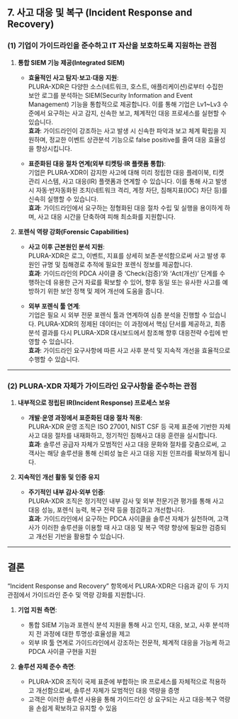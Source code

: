 ## 7. 사고 대응 및 복구 (Incident Response and Recovery)

### (1) 기업이 가이드라인을 준수하고 IT 자산을 보호하도록 지원하는 관점

1. **통합 SIEM 기능 제공(Integrated SIEM)**  
   - **효율적인 사고 탐지·보고·대응 지원**:  
     PLURA-XDR은 다양한 소스(네트워크, 호스트, 애플리케이션)로부터 수집한 보안 로그를 분석하는 SIEM(Security Information and Event Management) 기능을 통합적으로 제공합니다. 이를 통해 기업은 Lv1~Lv3 수준에서 요구하는 사고 감지, 신속한 보고, 체계적인 대응 프로세스를 실현할 수 있습니다.  
     **효과**: 가이드라인이 강조하는 사고 발생 시 신속한 파악과 보고 체계 확립을 지원하며, 정교한 이벤트 상관분석 기능으로 false positive를 줄여 대응 효율성을 향상시킵니다.

   - **표준화된 대응 절차 연계(외부 티켓팅·IR 플랫폼 통합)**:  
     기업은 PLURA-XDR이 감지한 사고에 대해 미리 정립한 대응 플레이북, 티켓 관리 시스템, 사고 대응(IR) 플랫폼과 연계할 수 있습니다. 이를 통해 사고 발생 시 자동·반자동화된 조치(네트워크 격리, 계정 차단, 침해지표(IOC) 차단 등)를 신속히 실행할 수 있습니다.  
     **효과**: 가이드라인에서 요구하는 정형화된 대응 절차 수립 및 실행을 용이하게 하며, 사고 대응 시간을 단축하여 피해 최소화를 지원합니다.

2. **포렌식 역량 강화(Forensic Capabilities)**  
   - **사고 이후 근본원인 분석 지원**:  
     PLURA-XDR은 로그, 이벤트, 지표를 상세히 보존·분석함으로써 사고 발생 후 원인 규명 및 침해경로 추적에 필요한 포렌식 정보를 제공합니다.  
     **효과**: 가이드라인의 PDCA 사이클 중 ‘Check(검증)’와 ‘Act(개선)’ 단계를 수행하는데 유용한 근거 자료를 확보할 수 있어, 향후 동일 또는 유사한 사고를 예방하기 위한 보안 정책 및 제어 개선에 도움을 줍니다.

   - **외부 포렌식 툴 연계**:  
     기업은 필요 시 외부 전문 포렌식 툴과 연계하여 심층 분석을 진행할 수 있습니다. PLURA-XDR의 정제된 데이터는 이 과정에서 핵심 단서를 제공하고, 최종 분석 결과를 다시 PLURA-XDR 대시보드에서 참조해 향후 대응전략 수립에 반영할 수 있습니다.  
     **효과**: 가이드라인 요구사항에 따른 사고 사후 분석 및 지속적 개선을 효율적으로 수행할 수 있습니다.

---

### (2) PLURA-XDR 자체가 가이드라인 요구사항을 준수하는 관점

1. **내부적으로 정립된 IR(Incident Response) 프로세스 보유**  
   - **개발·운영 과정에서 표준화된 대응 절차 적용**:  
     PLURA-XDR 운영 조직은 ISO 27001, NIST CSF 등 국제 표준에 기반한 자체 사고 대응 절차를 내재화하고, 정기적인 침해사고 대응 훈련을 실시합니다.  
     **효과**: 솔루션 공급자 자체가 모범적인 사고 대응 문화와 절차를 갖춤으로써, 고객사는 해당 솔루션을 통해 신뢰성 높은 사고 대응 지원 인프라를 확보하게 됩니다.

2. **지속적인 개선 활동 및 인증 유지**  
   - **주기적인 내부 감사·외부 인증**:  
     PLURA-XDR 조직은 정기적인 내부 감사 및 외부 전문기관 평가를 통해 사고 대응 성능, 포렌식 능력, 복구 전략 등을 점검하고 개선합니다.  
     **효과**: 가이드라인에서 요구하는 PDCA 사이클을 솔루션 자체가 실천하며, 고객사가 이러한 솔루션을 이용할 때 사고 대응 및 복구 역량 향상에 필요한 검증되고 개선된 기반을 활용할 수 있습니다.

---

## 결론

“Incident Response and Recovery” 항목에서 PLURA-XDR은 다음과 같이 두 가지 관점에서 가이드라인 준수 및 역량 강화를 지원합니다.

1. **기업 지원 측면**:  
   - 통합 SIEM 기능과 포렌식 분석 지원을 통해 사고 인지, 대응, 보고, 사후 분석까지 전 과정에 대한 투명성·효율성을 제고  
   - 외부 IR 툴 연계로 가이드라인에서 강조하는 전문적, 체계적 대응을 가능케 하고 PDCA 사이클 구현을 지원

2. **솔루션 자체 준수 측면**:  
   - PLURA-XDR 조직이 국제 표준에 부합하는 IR 프로세스를 자체적으로 적용하고 개선함으로써, 솔루션 자체가 모범적인 대응 역량을 증명  
   - 고객은 이러한 솔루션 사용을 통해 가이드라인 상 요구되는 사고 대응·복구 역량을 손쉽게 확보하고 유지할 수 있음

